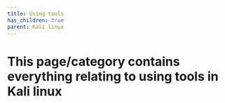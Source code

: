 ```yaml
---
title: Using tools
has_children: true
parent: Kali linux
---
```


# This page/category contains everything relating to using tools in Kali linux 
